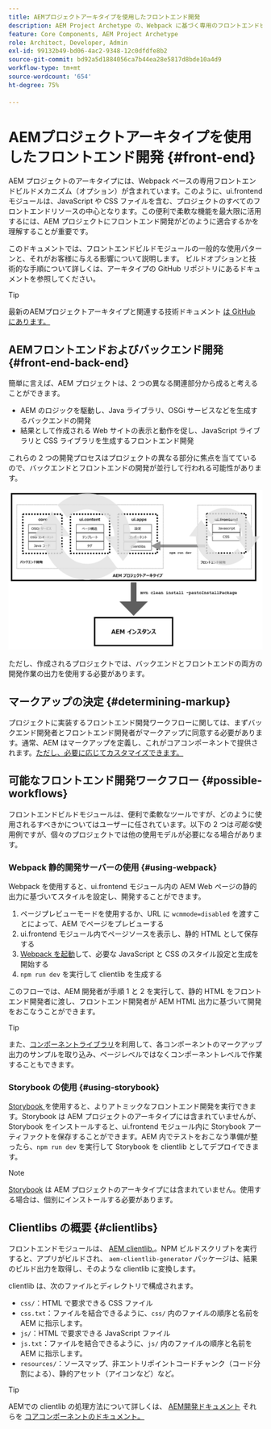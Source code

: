 ```yaml
---
title: AEMプロジェクトアーキタイプを使用したフロントエンド開発
description: AEM Project Archetype の、Webpack に基づく専用のフロントエンドビルドメカニズム（オプション）について説明します。
feature: Core Components, AEM Project Archetype
role: Architect, Developer, Admin
exl-id: 99132b49-bd06-4ac2-9348-12c0dfdfe8b2
source-git-commit: bd92a5d1884056ca7b44ea28e5817d8bde10a4d9
workflow-type: tm+mt
source-wordcount: '654'
ht-degree: 75%

---
```



# AEMプロジェクトアーキタイプを使用したフロントエンド開発 {#front-end}

AEM プロジェクトのアーキタイプには、Webpack ベースの専用フロントエンドビルドメカニズム（オプション）が含まれています。このように、ui.frontend モジュールは、JavaScript や CSS ファイルを含む、プロジェクトのすべてのフロントエンドリソースの中心となります。この便利で柔軟な機能を最大限に活用するには、AEM プロジェクトにフロントエンド開発がどのように適合するかを理解することが重要です。

このドキュメントでは、フロントエンドビルドモジュールの一般的な使用パターンと、それがお客様に与える影響について説明します。 ビルドオプションと技術的な手順について詳しくは、アーキタイプの GitHub リポジトリにあるドキュメントを参照してください。

>[!TIP]
>
>最新のAEMプロジェクトアーキタイプと関連する技術ドキュメント [は GitHub にあります。](https://github.com/adobe/aem-project-archetype)

## AEMフロントエンドおよびバックエンド開発 {#front-end-back-end}

簡単に言えば、AEM プロジェクトは、2 つの異なる関連部分から成ると考えることができます。

* AEM のロジックを駆動し、Java ライブラリ、OSGi サービスなどを生成するバックエンドの開発
* 結果として作成される Web サイトの表示と動作を促し、JavaScript ライブラリと CSS ライブラリを生成するフロントエンド開発

これらの 2 つの開発プロセスはプロジェクトの異なる部分に焦点を当てているので、バックエンドとフロントエンドの開発が並行して行われる可能性があります。

![フロントエンドワークフロー図](/help/assets/front-end-flow.png)

ただし、作成されるプロジェクトでは、バックエンドとフロントエンドの両方の開発作業の出力を使用する必要があります。

## マークアップの決定 {#determining-markup}

プロジェクトに実装するフロントエンド開発ワークフローに関しては、まずバックエンド開発者とフロントエンド開発者がマークアップに同意する必要があります。通常、AEM はマークアップを定義し、これがコアコンポーネントで提供されます。[ただし、必要に応じてカスタマイズできます。](/help/developing/customizing.md#customizing-the-markup)

## 可能なフロントエンド開発ワークフロー {#possible-workflows}

フロントエンドビルドモジュールは、便利で柔軟なツールですが、どのように使用されるすべきかについてはユーザーに任されています。以下の 2 つは&#x200B;*可能な*&#x200B;使用例ですが、個々のプロジェクトでは他の使用モデルが必要になる場合があります。

### Webpack 静的開発サーバーの使用 {#using-webpack}

Webpack を使用すると、ui.frontend モジュール内の AEM Web ページの静的出力に基づいてスタイルを設定し、開発することができます。

1. ページプレビューモードを使用するか、URL に `wcmmode=disabled` を渡すことによって、AEM でページをプレビューする
1. ui.frontend モジュール内でページソースを表示し、静的 HTML として保存する
1. [Webpack を起動](#webpack-dev-server)して、必要な JavaScript と CSS のスタイル設定と生成を開始する
1. `npm run dev` を実行して clientlib を生成する

このフローでは、AEM 開発者が手順 1 と 2 を実行して、静的 HTML をフロントエンド開発者に渡し、フロントエンド開発者が AEM HTML 出力に基づいて開発をおこなうことができます。

>[!TIP]
>
>また、[コンポーネントライブラリ](https://adobe.com/go/aem_cmp_library_jp)を利用して、各コンポーネントのマークアップ出力のサンプルを取り込み、ページレベルではなくコンポーネントレベルで作業することもできます。

### Storybook の使用 {#using-storybook}

[Storybook ](https://storybook.js.org)を使用すると、よりアトミックなフロントエンド開発を実行できます。Storybook は AEM プロジェクトのアーキタイプには含まれていませんが、Storybook をインストールすると、ui.frontend モジュール内に Storybook アーティファクトを保存することができます。AEM 内でテストをおこなう準備が整ったら、`npm run dev` を実行して Storybook を clientlib としてデプロイできます。

>[!NOTE]
>
>[Storybook](https://storybook.js.org) は AEM プロジェクトのアーキタイプには含まれていません。使用する場合は、個別にインストールする必要があります。

## Clientlibs の概要 {#clientlibs}

フロントエンドモジュールは、 [AEM clientlib.](https://experienceleague.adobe.com/docs/experience-manager-cloud-service/implementing/developing/full-stack/clientlibs.html?lang=ja)。NPM ビルドスクリプトを実行すると、アプリがビルドされ、 `aem-clientlib-generator` パッケージは、結果のビルド出力を取得し、そのような clientlib に変換します。

clientlib は、次のファイルとディレクトリで構成されます。

* `css/`：HTML で要求できる CSS ファイル
* `css.txt`：ファイルを結合できるように、`css/` 内のファイルの順序と名前を AEM に指示します。
* `js/`：HTML で要求できる JavaScript ファイル
* `js.txt`：ファイルを結合できるように、`js/` 内のファイルの順序と名前を AEM に指示します。
* `resources/`：ソースマップ、非エントリポイントコードチャンク（コード分割による）、静的アセット（アイコンなど）など。

>[!TIP]
>
>AEMでの clientlib の処理方法について詳しくは、 [AEM開発ドキュメント](https://experienceleague.adobe.com/docs/experience-manager-cloud-service/implementing/developing/full-stack/clientlibs.html?lang=ja) それらを [コアコンポーネントのドキュメント。](/help/developing/including-clientlibs.md)
